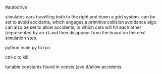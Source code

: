#autodrive


simulates cars travelling both to the right and down a grid system.  can be set to avoid accidents, which engages
a primitive collision avoidance algo.  can also be set to allow accidents, in which cars will hit each other
(represented by an x) and then disappear from the board on the next simulation step.

python main.py to run

ctrl-c to kill

tunable constants found in consts (avoid/allow accidents
